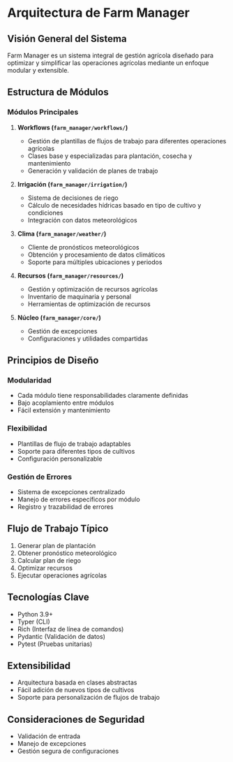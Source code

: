 # Arquitectura de Farm Manager

## Visión General del Sistema

Farm Manager es un sistema integral de gestión agrícola diseñado para optimizar y simplificar las operaciones agrícolas mediante un enfoque modular y extensible.

## Estructura de Módulos

### Módulos Principales

1. **Workflows (`farm_manager/workflows/`)**
   - Gestión de plantillas de flujos de trabajo para diferentes operaciones agrícolas
   - Clases base y especializadas para plantación, cosecha y mantenimiento
   - Generación y validación de planes de trabajo

2. **Irrigación (`farm_manager/irrigation/`)**
   - Sistema de decisiones de riego
   - Cálculo de necesidades hídricas basado en tipo de cultivo y condiciones
   - Integración con datos meteorológicos

3. **Clima (`farm_manager/weather/`)**
   - Cliente de pronósticos meteorológicos
   - Obtención y procesamiento de datos climáticos
   - Soporte para múltiples ubicaciones y periodos

4. **Recursos (`farm_manager/resources/`)**
   - Gestión y optimización de recursos agrícolas
   - Inventario de maquinaria y personal
   - Herramientas de optimización de recursos

5. **Núcleo (`farm_manager/core/`)**
   - Gestión de excepciones
   - Configuraciones y utilidades compartidas

## Principios de Diseño

### Modularidad
- Cada módulo tiene responsabilidades claramente definidas
- Bajo acoplamiento entre módulos
- Fácil extensión y mantenimiento

### Flexibilidad
- Plantillas de flujo de trabajo adaptables
- Soporte para diferentes tipos de cultivos
- Configuración personalizable

### Gestión de Errores
- Sistema de excepciones centralizado
- Manejo de errores específicos por módulo
- Registro y trazabilidad de errores

## Flujo de Trabajo Típico

1. Generar plan de plantación
2. Obtener pronóstico meteorológico
3. Calcular plan de riego
4. Optimizar recursos
5. Ejecutar operaciones agrícolas

## Tecnologías Clave

- Python 3.9+
- Typer (CLI)
- Rich (Interfaz de línea de comandos)
- Pydantic (Validación de datos)
- Pytest (Pruebas unitarias)

## Extensibilidad

- Arquitectura basada en clases abstractas
- Fácil adición de nuevos tipos de cultivos
- Soporte para personalización de flujos de trabajo

## Consideraciones de Seguridad

- Validación de entrada
- Manejo de excepciones
- Gestión segura de configuraciones
